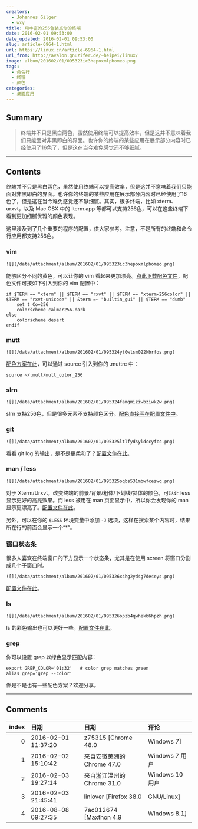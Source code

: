```yaml
---
creators:
  - Johannes Gilger
  - wxy
title: 用丰富的256色装点你的终端
date: 2016-02-01 09:53:00
date_updated: 2016-02-01 09:53:00
slug: article-6964-1.html
url: https://linux.cn/article-6964-1.html
url_from: http://avalon.gnuzifer.de/~heipei/linux/
image: album/201602/01/095323ic3hepoxmlpbomeo.png
tags:
  - 命令行
  - 终端
  - 颜色
categories:
  - 桌面应用
---
```


## Summary

> 终端并不只是黑白两色，虽然使用终端可以提高效率，但是这并不意味着我们只能面对非黑即白的界面。也许你的终端的某些应用在展示部分内容时已经使用了16色了，但是这在当今难免感觉还不够细腻。

***

<!-- more -->

## Contents

终端并不只是黑白两色，虽然使用终端可以提高效率，但是这并不意味着我们只能面对非黑即白的界面。也许你的终端的某些应用在展示部分内容时已经使用了16色了，但是这在当今难免感觉还不够细腻。其实，很多终端，比如 xterm、urxvt，以及 Mac OSX 中的 Iterm.app 等都可以支持256色，可以在这些终端下看到更加细腻优雅的颜色表现。

这里涉及到了几个重要的程序的配置，供大家参考。注意，不是所有的终端和命令行应用都支持256色。

### vim

`![](/data/attachment/album/201602/01/095323ic3hepoxmlpbomeo.png)`

能够区分不同的黄色，可以让你的 vim 看起来更加漂亮。[点此下载配色文件](http://avalon.gnuzifer.de/~heipei/linux/files/configs/calmar256-dark.vim)，配色文件可按如下引入到你的 vim 配置中：

```shell
if $TERM == "xterm" || $TERM == "rxvt" || $TERM == "xterm-256color" || $TERM == "rxvt-unicode" || &term =~ "builtin_gui" || $TERM == "dumb"
	set t_Co=256
	colorscheme calmar256-dark
else
	colorscheme desert
endif
```

### mutt

`![](/data/attachment/album/201602/01/095324yt0wlsm022kbrfos.png)`

[配色方案在此](http://avalon.gnuzifer.de/~heipei/linux/files/configs/mutt_color_256)，可以通过 source 引入到你的 .muttrc 中：

```shell
source ~/.mutt/mutt_color_256
```

### slrn

`![](/data/attachment/album/201602/01/095324famgmiziwbziwk2w.png)`

slrn 支持256色，但是很多元素不支持颜色区分。[配色直接写在配置文件中](http://avalon.gnuzifer.de/~heipei/linux/files/configs/slrnrc)。

### git

`![](/data/attachment/album/201602/01/095325ltlfydsyldccyfcc.png)`

看看 git log 的输出，是不是更柔和了？[配置文件在此](http://avalon.gnuzifer.de/~heipei/linux/files/configs/gitconfig)。

### man / less

`![](/data/attachment/album/201602/01/095325oqbs531mbwfcezwq.png)`

对于 Xterm/Urxvt，改变终端的前景/背景/粗体/下划线/斜体的颜色，可以让 less 显示更好的高亮效果。而 less 被用在 man 页面显示中，所以你会发现你的 man 显示更漂亮了。[配置文件在此](http://avalon.gnuzifer.de/~heipei/linux/files/configs/Xdefaults)。

另外，可以在你的 `$LESS` 环境变量中添加 `-J` 选项，这样在搜索某个内容时，结果所在行的前面会显示一个“\*”。

### 窗口状态条

很多人喜欢在终端窗口的下方显示一个状态条，尤其是在使用 screen 将窗口分割成几个子窗口时。

`![](/data/attachment/album/201602/01/095326x4hg2yd4g7de4eys.png)`

[配置文件在此](http://avalon.gnuzifer.de/~heipei/linux/files/configs/screenrc)。

### ls

`![](/data/attachment/album/201602/01/095326opzb4qwhekb6hpzh.png)`

ls 的彩色输出也可以更好一些。[配置文件在此](http://avalon.gnuzifer.de/~heipei/linux/files/configs/dircolors)。

### grep

你可以设置 grep 以绿色显示匹配内容：

```shell
export GREP_COLOR='01;32'	# color grep matches green
alias grep='grep --color'
```

你是不是也有一些配色方案？欢迎分享。

***

## Comments

|   index | 日期                | 日期                                       | 评论                                         |
|--------:|:--------------------|:-------------------------------------------|:---------------------------------------------|
|       0 | 2016-02-01 11:37:20 | z75315 [Chrome 48.0|Windows 7]             | 黑白有黑白的美丽，谁不希望世界是多姿多彩的。 |
|       1 | 2016-02-02 15:10:42 | 来自安徽芜湖的 Chrome 47.0|Windows 7 用户  | 不知道怎么应用啊                             |
|       2 | 2016-02-03 19:27:14 | 来自浙江温州的 Chrome 31.0|Windows 10 用户 | 有颜色看起来醒目多了                         |
|       3 | 2016-02-03 21:45:41 | linlover [Firefox 38.0|GNU/Linux]          | 颜色控走起！                                 |
|       4 | 2016-08-08 09:27:35 | 7ac012674 [Maxthon 4.9|Windows 8.1]        | 怎么下载不了啊                               |
